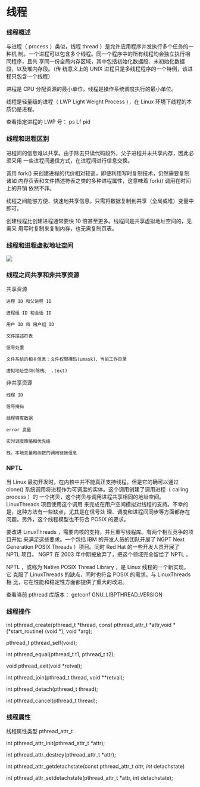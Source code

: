 # 线程

### 线程概述

与进程（ process ）类似，线程 thread ）是允许应用程序并发执行多个任务的一种机
制。一个进程可以包含多个线程。同一个程序中的所有线程均会独立执行相同程序，且共
享同一份全局内存区域，其中包括初始化数据段、未初始化数据段，以及堆内存段。（传
统意义上的 UNIX 进程只是多线程程序的一个特例，该进程只包含一个线程）

进程是 CPU 分配资源的最小单位，线程是操作系统调度执行的最小单位。

线程是轻量级的进程（ LWP Light Weight Process ），在 Linux 环境下线程的本
质仍是进程。

查看指定进程的 LWP 号： ps Lf pid

### 线程和进程区别

进程间的信息难以共享。由于除去只读代码段外，父子进程并未共享内存，因此必须采用
一些进程间通信方式，在进程间进行信息交换。

调用 fork() 来创建进程的代价相对较高，即便利用写时复制技术，仍然需要复制诸如
内存页表和文件描述符表之类的多种进程属性，这意味着 fork() 调用在时间上的开销
依然不菲。

线程之间能够方便、快速地共享信息。只需将数据复制到共享（全局或堆）变量中即可。

创建线程比创建进程通常要快 10 倍甚至更多。线程间是共享虚拟地址空间的，无需采
用写时复制来复制内存，也无需复制页表。

### 线程和进程虚拟地址空间

![](../../image/linuxnet/线程/220956.png)

### 线程之间共享和非共享资源

共享资源

    进程 ID 和父进程 ID

    进程组 ID 和会话 ID

    用户 ID 和 用户组 ID

    文件描述符表

    信号处置

    文件系统的相关信息：文件权限掩码(umask)、当前工作目录

    虚拟地址空间(除栈、 .text)

非共享资源

    线程 ID

    信号掩码

    线程特有数据

    error 变量

    实时调度策略和优先级

    栈，本地变量和函数的调用链接信息

### NPTL

当 Linux 最初开发时，在内核中并不能真正支持线程。但是它的确可以通过 clone()
系统调用将进程作为可调度的实体。这个调用创建了调用进程（ calling process ）的
一个拷贝，这个拷贝与调用进程共享相同的地址空间。 LinuxThreads 项目使用这个调用
来完成在用户空间模拟对线程的支持。不幸的是，这种方法有一些缺点，尤其是在信号处
理、调度和进程间同步等方面都存在问题。另外，这个线程模型也不符合 POSIX 的要求。

要改进 LinuxThreads ，需要内核的支持，并且重写线程库。有两个相互竞争的项目开始
来满足这些要求。一个包括 IBM 的开发人员的团队开展了 NGPT Next Generation
POSIX Threads ）项目。同时 Red Hat 的一些开发人员开展了 NPTL 项目。 NGPT
在 2003 年中期被放弃了，把这个领域完全留给了 NPTL 。

NPTL ，或称为 Native POSIX Thread Library ，是 Linux 线程的一个新实现，它
克服了 LinuxThreads 的缺点，同时也符合 POSIX 的需求。与 LinuxThreads 相
比，它在性能和稳定性方面都提供了重大的改进。

查看当前 pthread 库版本： getconf GNU_LIBPTHREAD_VERSION

### 线程操作

int pthread_create(pthread_t *thread, const pthread_attr_t *attr,void *(*start_routine) (void *), void *arg);

pthread_t pthread_self(void);

int pthread_equal(pthread_t t1, pthread_t t2);

void pthread_exit(void *retval);

int pthread_join(pthread_t thread, void **retval);

int pthread_detach(pthread_t thread);

int pthread_cancel(pthread_t thread);

### 线程属性

线程属性类型 pthread_attr_t

int pthread_attr_init(pthread_attr_t *attr);

int pthread_attr_destroy(pthread_attr_t *attr);

int pthread_attr_getdetachstate(const pthread_attr_t *attr, int* detachstate)


int pthread_attr_setdetachstate(pthread_attr_t *attr, int detachstate);